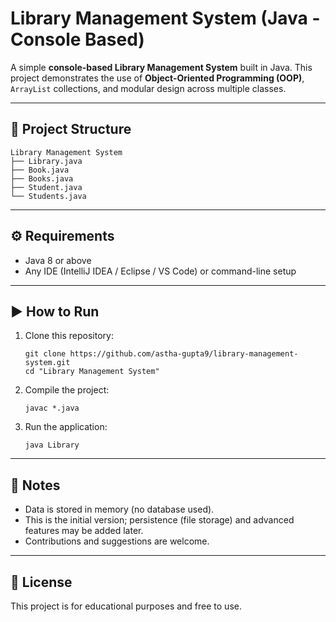 # Library Management System (Java - Console Based)

A simple **console-based Library Management System** built in Java.
This project demonstrates the use of **Object-Oriented Programming (OOP)**, `ArrayList` collections, and modular design across multiple classes.

---

## 📂 Project Structure

    Library Management System
    ├── Library.java
    ├── Book.java
    ├── Books.java
    ├── Student.java
    └── Students.java

---

## ⚙️ Requirements
- Java 8 or above
- Any IDE (IntelliJ IDEA / Eclipse / VS Code) or command-line setup

---

## ▶️ How to Run
1. Clone this repository:
   ```
   git clone https://github.com/astha-gupta9/library-management-system.git
   cd "Library Management System"
   ```
2. Compile the project:
   ```
   javac *.java
   ```
3. Run the application:
    ```
   java Library
    ```
   
---

## 📝 Notes
- Data is stored in memory (no database used).
- This is the initial version; persistence (file storage) and advanced features may be added later.
- Contributions and suggestions are welcome.

---

## 📌 License
This project is for educational purposes and free to use.
